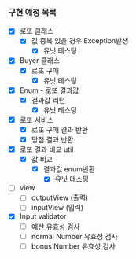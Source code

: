 ### 구현 예정 목록

- [X] 로또 클래스
    - [X] 값 중복 있을 경우 Exception발생
        - [X] 유닛 테스팅
- [X] Buyer 클래스
    - [X] 로또 구매
        - [X] 유닛 테스팅
- [X] Enum - 로또 결과값
    - [X] 결과값 리턴
        - [X] 유닛 테스팅
- [X] 로또 서비스
    - [X] 로또 구매 결과 반환
    - [X] 당첨 결과 반환
- [x] 로또 결과 비교 util
    - [X] 값 비교
        - [X] 결과값 enum반환
            - [X] 유닛 테스팅
- [ ] view
    - [ ] outputView (출력)
    - [ ] inputView (입력)
- [x] Input validator
    - [ ] 예산 유효성 검사
    - [ ] normal Number 유효성 검사
    - [ ] bonus Number 유효성 검사